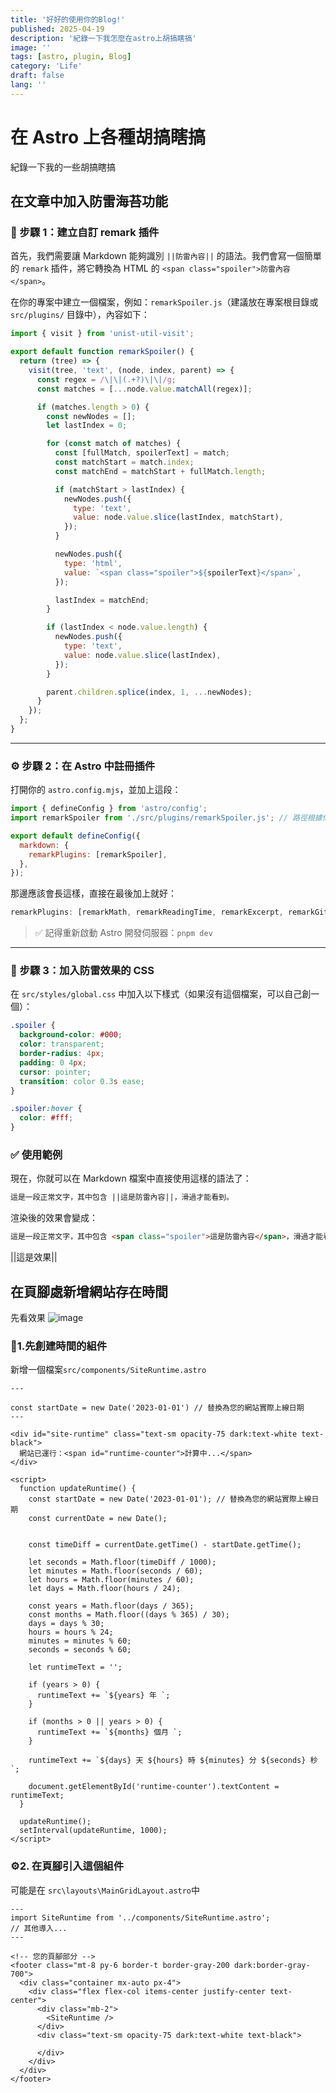 ```yaml
---
title: '好好的使用你的Blog!'
published: 2025-04-19
description: '紀錄一下我怎麼在astro上胡搞瞎搞'
image: ''
tags: [astro, plugin, Blog]
category: 'Life'
draft: false
lang: ''
---
```




# 在 Astro 上各種胡搞瞎搞
紀錄一下我的一些胡搞瞎搞

## 在文章中加入防雷海苔功能
### 🔧 步驟 1：建立自訂 remark 插件

首先，我們需要讓 Markdown 能夠識別 `||防雷內容||` 的語法。我們會寫一個簡單的 `remark` 插件，將它轉換為 HTML 的 `<span class="spoiler">防雷內容</span>`。

在你的專案中建立一個檔案，例如：`remarkSpoiler.js`（建議放在專案根目錄或 `src/plugins/` 目錄中），內容如下：

```js
import { visit } from 'unist-util-visit';

export default function remarkSpoiler() {
  return (tree) => {
    visit(tree, 'text', (node, index, parent) => {
      const regex = /\|\|(.+?)\|\|/g;
      const matches = [...node.value.matchAll(regex)];

      if (matches.length > 0) {
        const newNodes = [];
        let lastIndex = 0;

        for (const match of matches) {
          const [fullMatch, spoilerText] = match;
          const matchStart = match.index;
          const matchEnd = matchStart + fullMatch.length;

          if (matchStart > lastIndex) {
            newNodes.push({
              type: 'text',
              value: node.value.slice(lastIndex, matchStart),
            });
          }

          newNodes.push({
            type: 'html',
            value: `<span class="spoiler">${spoilerText}</span>`,
          });

          lastIndex = matchEnd;
        }

        if (lastIndex < node.value.length) {
          newNodes.push({
            type: 'text',
            value: node.value.slice(lastIndex),
          });
        }

        parent.children.splice(index, 1, ...newNodes);
      }
    });
  };
}
```

---

### ⚙️ 步驟 2：在 Astro 中註冊插件

打開你的 `astro.config.mjs`，並加上這段：

```js
import { defineConfig } from 'astro/config';
import remarkSpoiler from './src/plugins/remarkSpoiler.js'; // 路徑根據你的檔案位置調整

export default defineConfig({
  markdown: {
    remarkPlugins: [remarkSpoiler],
  },
});
```
那邊應該會長這樣，直接在最後加上就好：

```js
remarkPlugins: [remarkMath, remarkReadingTime, remarkExcerpt, remarkGithubAdmonitionsToDirectives, remarkDirective, parseDirectiveNode,remarkSpoiler ],
```

> ✅ 記得重新啟動 Astro 開發伺服器：`pnpm dev`

---

### 🎨 步驟 3：加入防雷效果的 CSS

在 `src/styles/global.css` 中加入以下樣式（如果沒有這個檔案，可以自己創一個）：

```css
.spoiler {
  background-color: #000;
  color: transparent;
  border-radius: 4px;
  padding: 0 4px;
  cursor: pointer;
  transition: color 0.3s ease;
}

.spoiler:hover {
  color: #fff;
}
```


### ✅ 使用範例

現在，你就可以在 Markdown 檔案中直接使用這樣的語法了：

```markdown
這是一段正常文字，其中包含 ||這是防雷內容||，滑過才能看到。
```

渲染後的效果會變成：

```html
這是一段正常文字，其中包含 <span class="spoiler">這是防雷內容</span>，滑過才能看到。
```
||這是效果||


## 在頁腳處新增網站存在時間
先看效果
![image](https://i.imgur.com/ZFUZZMh.png)

### 🔧1.先創建時間的組件
新增一個檔案```src/components/SiteRuntime.astro```
```astro
---

const startDate = new Date('2023-01-01') // 替換為您的網站實際上線日期
---

<div id="site-runtime" class="text-sm opacity-75 dark:text-white text-black">
  網站已運行：<span id="runtime-counter">計算中...</span>
</div>

<script>
  function updateRuntime() {
    const startDate = new Date('2023-01-01'); // 替換為您的網站實際上線日期
    const currentDate = new Date();
    

    const timeDiff = currentDate.getTime() - startDate.getTime();
    
    let seconds = Math.floor(timeDiff / 1000);
    let minutes = Math.floor(seconds / 60);
    let hours = Math.floor(minutes / 60);
    let days = Math.floor(hours / 24);
    
    const years = Math.floor(days / 365);
    const months = Math.floor((days % 365) / 30);
    days = days % 30;
    hours = hours % 24;
    minutes = minutes % 60;
    seconds = seconds % 60;
    
    let runtimeText = '';
    
    if (years > 0) {
      runtimeText += `${years} 年 `;
    }
    
    if (months > 0 || years > 0) {
      runtimeText += `${months} 個月 `;
    }
    
    runtimeText += `${days} 天 ${hours} 時 ${minutes} 分 ${seconds} 秒`;
    
    document.getElementById('runtime-counter').textContent = runtimeText;
  }
  
  updateRuntime();
  setInterval(updateRuntime, 1000);
</script>
```
### ⚙️2. 在頁腳引入這個組件
可能是在 ```src\layouts\MainGridLayout.astro```中
```astro
---
import SiteRuntime from '../components/SiteRuntime.astro';
// 其他導入...
---

<!-- 您的頁腳部分 -->
<footer class="mt-8 py-6 border-t border-gray-200 dark:border-gray-700">
  <div class="container mx-auto px-4">
    <div class="flex flex-col items-center justify-center text-center">
      <div class="mb-2">
        <SiteRuntime />
      </div>
      <div class="text-sm opacity-75 dark:text-white text-black">
      
      </div>
    </div>
  </div>
</footer>
```

